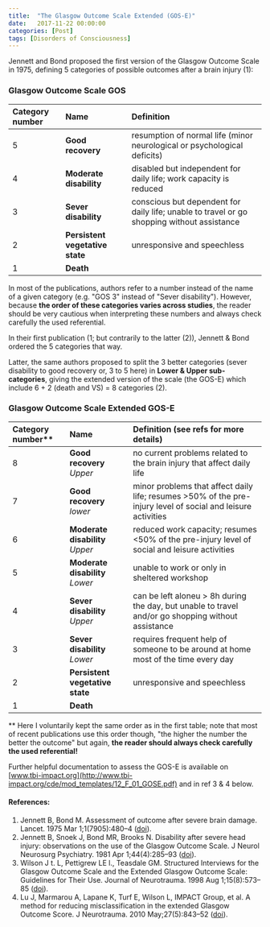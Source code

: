 ```yaml
---
title:  "The Glasgow Outcome Scale Extended (GOS-E)"
date:   2017-11-22 00:00:00
categories: [Post]
tags: [Disorders of Consciousness]
---
```


Jennett and Bond proposed the first version of the Glasgow Outcome Scale in 1975, defining 5 categories of possible outcomes after a brain injury (1):  

### **Glasgow Outcome Scale GOS**

| Category number     |  Name           | Definition  |
| :------|:-------------| :-----|
| 5 | **Good recovery**  | resumption of normal life (minor neurological or psychological deficits)|
| 4 | **Moderate disability**   | disabled but independent for daily life; work capacity is reduced|
| 3 | **Sever disability**  | conscious but dependent for daily life; unable to travel or go shopping without assistance|
| 2 | **Persistent vegetative state** | unresponsive and speechless   |
| 1 | **Death**  |    |

In most of the publications, authors refer to a number instead of the name of a given category (e.g. "GOS 3" instead of "Sever disability"). However, because **the order of these categories varies across studies**, the reader should be very cautious when interpreting these numbers and always check carefully the used referential.  

In their first publication (1; but contrarily to the latter (2)), Jennett & Bond ordered the 5 categories that way.

Latter, the same authors proposed to split the 3 better categories (sever disability to good recovery or, 3 to 5 here) in **Lower & Upper sub-categories**, giving the extended version of the scale (the GOS-E) which include 6 + 2 (death and VS) = 8 categories (2).

### **Glasgow Outcome Scale Extended GOS-E**

| Category number**      |  Name           | Definition (see refs for more details)|
| :------------- |:-------------| :-----|
| 8 | **Good recovery** *Upper*   | no current problems related to the brain injury that affect daily life|
| 7 | **Good recovery** *lower*   | minor problems that affect daily life; resumes >50% of the pre-injury level of social and leisure activities|
| 6 | **Moderate disability**  *Upper* | reduced work capacity; resumes <50% of the pre-injury level of social and leisure activities|
| 5 | **Moderate disability** *Lower*| unable to work or only in sheltered workshop|
| 4 | **Sever disability** *Upper*  | can be left aloneu > 8h during the day, but unable to travel and/or go shopping without assistance|
| 3 | **Sever disability** *Lower* | requires frequent help of someone to be around at home most of the time every day|
| 2 | **Persistent vegetative state** | unresponsive and speechless   |
| 1 | **Death**  |    |

** Here I voluntarily kept the same order as in the first table; note that most of recent publications use this order though, "the higher the number the better the outcome" but again, **the reader should always check carefully the used referential!**

Further helpful documentation to assess the GOS-E is available on [www.tbi-impact.org](http://www.tbi-impact.org/cde/mod_templates/12_F_01_GOSE.pdf) and in ref 3 & 4 below.

#### **References:**
1. Jennett B, Bond M. Assessment of outcome after severe brain damage. Lancet. 1975 Mar 1;1(7905):480–4 ([doi](https://doi.org/10.1016/S0140-6736(75)92830-5)).
2. Jennett B, Snoek J, Bond MR, Brooks N. Disability after severe head injury: observations on the use of the Glasgow Outcome Scale. J Neurol Neurosurg Psychiatry. 1981 Apr 1;44(4):285–93 ([doi](http://doi.org/10.1136/jnnp.44.4.285)).
3. Wilson J t. L, Pettigrew LE l., Teasdale GM. Structured Interviews for the Glasgow Outcome Scale and the Extended Glasgow Outcome Scale: Guidelines for Their Use. Journal of Neurotrauma. 1998 Aug 1;15(8):573–85 ([doi](https://doi.org/10.1089/neu.1998.15.573)).
4. Lu J, Marmarou A, Lapane K, Turf E, Wilson L, IMPACT Group, et al. A method for reducing misclassification in the extended Glasgow Outcome Score. J Neurotrauma. 2010 May;27(5):843–52 ([doi](https://doi.org/10.1089/neu.2010.1293)).
